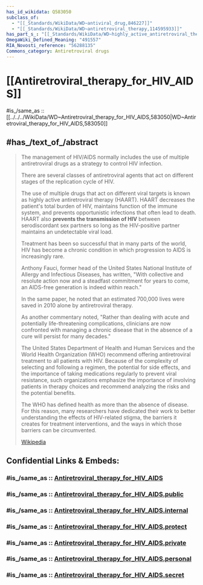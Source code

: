 ```yaml
---
has_id_wikidata: Q583050
subclass_of:
  - "[[_Standards/WikiData/WD~antiviral_drug,846227]]"
  - "[[_Standards/WikiData/WD~antiretroviral_therapy,114595933]]"
has_part_s_: "[[_Standards/WikiData/WD~highly_active_antiretroviral_therapy,3536652]]"
OmegaWiki_Defined_Meaning: "491557"
RIA_Novosti_reference: "56288135"
Commons_category: Antiretroviral drugs
---
```


# [[Antiretroviral_therapy_for_HIV_AIDS]] 

#is_/same_as :: [[../../../WikiData/WD~Antiretroviral_therapy_for_HIV_AIDS,583050|WD~Antiretroviral_therapy_for_HIV_AIDS,583050]]

## #has_/text_of_/abstract 

> The management of HIV/AIDS normally includes the use of 
> multiple antiretroviral drugs as a strategy to control HIV infection. 
> 
> There are several classes of antiretroviral agents 
> that act on different stages of the replication cycle of HIV. 
> 
> The use of multiple drugs that act on different viral targets 
> is known as highly active antiretroviral therapy (HAART). 
> HAART decreases the patient's total burden of HIV, maintains function of the immune system, 
> and prevents opportunistic infections that often lead to death. 
> HAART also **prevents the transmission of HIV** between serodiscordant sex partners 
> so long as the HIV-positive partner maintains an undetectable viral load.
>
> Treatment has been so successful that in many parts of the world, 
> HIV has become a chronic condition in which progression to AIDS is increasingly rare. 
> 
> Anthony Fauci, former head of the United States National Institute of Allergy and Infectious Diseases, 
> has written, "With collective and resolute action now and a steadfast commitment for years to come, 
> an AIDS-free generation is indeed within reach." 
> 
> In the same paper, he noted that an estimated 700,000 lives were saved in 2010 alone 
> by antiretroviral therapy. 
> 
> As another commentary noted, "Rather than dealing with acute 
> and potentially life-threatening complications, clinicians are now confronted with 
> managing a chronic disease that in the absence of a cure will persist for many decades."
>
> The United States Department of Health and Human Services and the World Health Organization 
> (WHO) recommend offering antiretroviral treatment to all patients with HIV. 
> Because of the complexity of selecting and following a regimen, the potential for side effects, 
> and the importance of taking medications regularly to prevent viral resistance, 
> such organizations emphasize the importance of involving patients in therapy choices 
> and recommend analyzing the risks and the potential benefits.
>
> The WHO has defined health as more than the absence of disease. 
> For this reason, many researchers have dedicated their work 
> to better understanding the effects of HIV-related stigma, 
> the barriers it creates for treatment interventions, 
> and the ways in which those barriers can be circumvented.
>
> [Wikipedia](https://en.wikipedia.org/wiki/Management%20of%20HIV/AIDS) 


## Confidential Links & Embeds: 

### #is_/same_as :: [Antiretroviral_therapy_for_HIV_AIDS](/_Standards/bio/Medicine/Therapy/Antiretroviral_therapy_for_HIV_AIDS.md) 

### #is_/same_as :: [Antiretroviral_therapy_for_HIV_AIDS.public](/_public/bio/Medicine/Therapy/Antiretroviral_therapy_for_HIV_AIDS.public.md) 

### #is_/same_as :: [Antiretroviral_therapy_for_HIV_AIDS.internal](/_internal/bio/Medicine/Therapy/Antiretroviral_therapy_for_HIV_AIDS.internal.md) 

### #is_/same_as :: [Antiretroviral_therapy_for_HIV_AIDS.protect](/_protect/bio/Medicine/Therapy/Antiretroviral_therapy_for_HIV_AIDS.protect.md) 

### #is_/same_as :: [Antiretroviral_therapy_for_HIV_AIDS.private](/_private/bio/Medicine/Therapy/Antiretroviral_therapy_for_HIV_AIDS.private.md) 

### #is_/same_as :: [Antiretroviral_therapy_for_HIV_AIDS.personal](/_personal/bio/Medicine/Therapy/Antiretroviral_therapy_for_HIV_AIDS.personal.md) 

### #is_/same_as :: [Antiretroviral_therapy_for_HIV_AIDS.secret](/_secret/bio/Medicine/Therapy/Antiretroviral_therapy_for_HIV_AIDS.secret.md)

